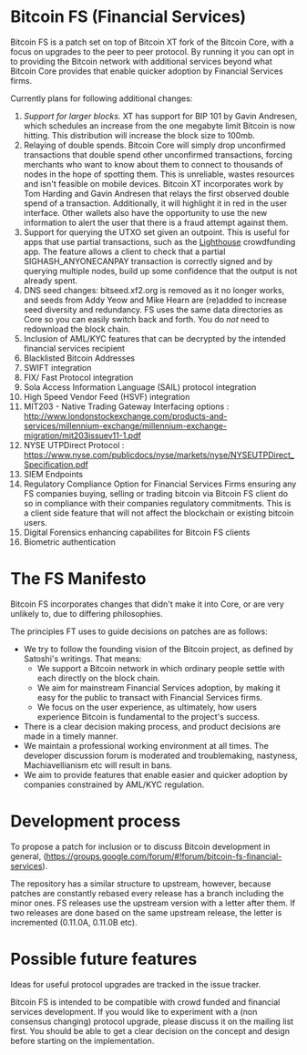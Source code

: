 Bitcoin FS (Financial Services)
==========

Bitcoin FS is a patch set on top of Bitcoin XT fork of the Bitcoin Core, with a focus on upgrades to the peer to peer protocol. By running it you can opt in to providing the Bitcoin network with additional services beyond what Bitcoin Core provides that enable quicker adoption by Financial Services firms.

Currently plans for following additional changes:

1. *Support for larger blocks.* XT has support for BIP 101 by Gavin Andresen, which schedules an increase from the
   one megabyte limit Bitcoin is now hitting.  This distribution will increase the block size to 100mb.
2. Relaying of double spends. Bitcoin Core will simply drop unconfirmed transactions that double spend other unconfirmed transactions, forcing merchants who want to know about them to connect to thousands of nodes in the hope of spotting them. This is unreliable, wastes resources and isn't feasible on mobile devices. Bitcoin XT incorporates work by Tom Harding and Gavin Andresen that relays the first observed double spend of a transaction. Additionally, it will highlight it in red in the user interface. Other wallets also have the opportunity to use the new information to alert the user that there is a fraud attempt against them.
3. Support for querying the UTXO set given an outpoint. This is useful for apps that use partial transactions, such as
   the [Lighthouse](https://github.com/vinumeris/lighthouse) crowdfunding app. The feature allows a client to check that a partial SIGHASH_ANYONECANPAY transaction is correctly signed and by querying multiple nodes, build up some
   confidence that the output is not already spent.
4. DNS seed changes: bitseed.xf2.org is removed as it no longer works, and seeds from Addy Yeow and Mike Hearn are
   (re)added to increase seed diversity and redundancy.  FS uses the same data directories as Core so you can easily switch back and forth. You do *not* need to redownload the block chain.
5. Inclusion of AML/KYC features that can be decrypted by the intended financial services recipient
6. Blacklisted Bitcoin Addresses
7. SWIFT integration 
8. FIX/ Fast Protocol integration
9. Sola Access Information Language (SAIL) protocol integration 
10. High Speed Vendor Feed (HSVF) integration
11. MIT203 - Native Trading Gateway Interfacing options : http://www.londonstockexchange.com/products-and-services/millennium-exchange/millennium-exchange-migration/mit203issuev11-1.pdf
12. NYSE UTPDirect Protocol : https://www.nyse.com/publicdocs/nyse/markets/nyse/NYSEUTPDirect_Specification.pdf
13. SIEM Endpoints 
14. Regulatory Compliance Option for Financial Services Firms ensuring any FS companies buying, selling or trading bitcoin via Bitcoin FS client do so in compliance with their companies regulatory commitments.  This is a client side feature that will not affect the blockchain or existing bitcoin users.
15. Digital Forensics enhancing capabilites for Bitcoin FS clients
16. Biometric authentication

The FS Manifesto
================

Bitcoin FS incorporates changes that didn't make it into Core, or are very unlikely to, due to differing philosophies.

The principles FT uses to guide decisions on patches are as follows:

* We try to follow the founding vision of the Bitcoin project, as defined by Satoshi's writings. That means:
  * We support a Bitcoin network in which ordinary people settle with each directly on the block chain.
  * We aim for mainstream Financial Services adoption, by making it easy for the public to transact with Financial Services firms.
  * We focus on the user experience, as ultimately, how users experience Bitcoin is fundamental to the project's success.
* There is a clear decision making process, and product decisions are made in a timely manner.
* We maintain a professional working environment at all times. The developer discussion forum is moderated and
  troublemaking, nastyness, Machiavellianism etc will result in bans.
* We aim to provide features that enable easier and quicker adoption by companies constrained by AML/KYC regulation.

Development process
===================

To propose a patch for inclusion or to discuss Bitcoin development in general, (https://groups.google.com/forum/#!forum/bitcoin-fs-financial-services).

The repository has a similar structure to upstream, however, because patches are constantly rebased every release
has a branch including the minor ones. FS releases use the upstream version with a letter after them. If two releases
are done based on the same upstream release, the letter is incremented (0.11.0A, 0.11.0B etc).

Possible future features
========================

Ideas for useful protocol upgrades are tracked in the issue tracker.

Bitcoin FS is intended to be compatible with crowd funded and financial services development. If you would like to experiment with a (non consensus changing) protocol upgrade, please discuss it on the mailing list first. You should be able to get a clear decision on the concept and design before starting on the implementation.
